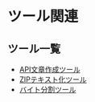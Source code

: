 # ツール関連

## ツール一覧
- [API文章作成ツール](./API文章作成ツール/readme.md)
- [ZIPテキスト化ツール](./ZIPテキスト化ツール/readme.md)
- [バイト分割ツール](./バイト分割ツール/readme.md)


